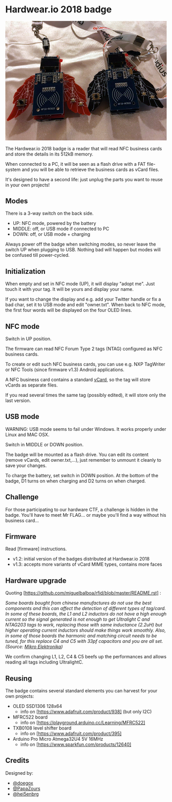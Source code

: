# Hardwear.io 2018 badge

<img src="pictures/badge.jpg" width="600px"/>

The Hardwear.io 2018 badge is a reader that will read NFC business cards and store the details in its 512kB memory.

When connected to a PC, it will be seen as a flash drive with a FAT file-system and you will be able to retrieve the business cards as vCard files.

It's designed to have a second life: just unplug the parts you want to reuse in your own projects!

## Modes

There is a 3-way switch on the back side.

* UP: NFC mode, powered by the battery
* MIDDLE: off, or USB mode if connected to PC
* DOWN: off, or USB mode + charging

Always power off the badge when switching modes, so never leave the switch UP when plugging to USB. Nothing bad will happen but modes will be confused till power-cycled.

## Initialization

When empty and set in NFC mode (UP), it will display "adopt me".
Just touch it with your tag. It will be yours and display your name.

If you want to change the display and e.g. add your Twitter handle or fix a bad char, set it to USB mode and edit "owner.txt".
When back to NFC mode, the first four words will be displayed on the four OLED lines.

## NFC mode

Switch in UP position.

The firmware can read NFC Forum Type 2 tags (NTAG) configured as NFC business cards.

To create or edit such NFC business cards, you can use e.g. NXP TagWriter or NFC Tools (since firmware v1.3) Android applications.

A NFC business card contains a standard [vCard](https://en.wikipedia.org/wiki/VCard), so the tag will store vCards as separate files.

If you read several times the same tag (possibly edited), it will store only the last version.

## USB mode

WARNING: USB mode seems to fail under Windows. It works properly under Linux and MAC OSX.

Switch in MIDDLE or DOWN position.

The badge will be mounted as a flash drive.
You can edit its content (remove vCards, edit owner.txt,...), just remember to unmount it cleanly to save your changes.

To charge the battery, set switch in DOWN position. At the bottom of the badge, D1 turns on when charging and D2 turns on when charged.

## Challenge

For those participating to our hardware CTF, a challenge is hidden in the badge. You'll have to meet Mr FLAG... or maybe you'll find a way without his business card...

## Firmware

Read [firmware] instructions.

* v1.2: initial version of the badges distributed at Hardwear.io 2018
* v1.3: accepts more variants of vCard MIME types, contains more faces

## Hardware upgrade

Quoting [https://github.com/miguelbalboa/rfid/blob/master/README.rst] :

*Some boards bought from chinese manufactures do not use the best components and this can affect the detection of different types of tag/card. In some of these boards, the L1 and L2 inductors do not have a high enough current so the signal generated is not enough to get Ultralight C and NTAG203 tags to work, replacing those with same inductance (2.2uH) but higher operating current inductors should make things work smoothly. Also, in some of those boards the harmonic and matching circuit needs to be tuned, for this replace C4 and C5 with 33pf capacitors and you are all set. (Source: [Mikro Elektronika](https://forum.mikroe.com/viewtopic.php?f=147&t=64203))*

We confirm changing L1, L2, C4 & C5 beefs up the performances and allows reading all tags including UltralightC.

## Reusing

The badge contains several standard elements you can harvest for your own projects:

* OLED SSD1306 128x64
  * info on [https://www.adafruit.com/product/938] (but only I2C)
* MFRC522 board
  * info on [https://playground.arduino.cc/Learning/MFRC522]
* TXB0108 level shifter board
  * info on [https://www.adafruit.com/product/395]
* Arduino Pro Micro Atmega32U4 5V 16MHz
  * info on [https://www.sparkfun.com/products/12640]

## Credits

Designed by:

* [@doegox](https://twitter.com/doegox)
* [@PapaZours](https://twitter.com/PapaZours)
* [@hei5enbrg](https://twitter.com/hei5enbrg)
